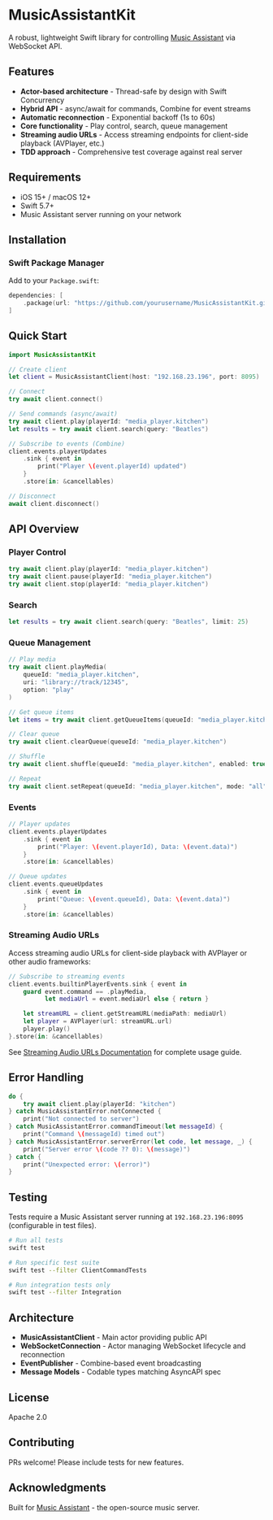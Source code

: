 # MusicAssistantKit

A robust, lightweight Swift library for controlling [Music Assistant](https://music-assistant.io) via WebSocket API.

## Features

- **Actor-based architecture** - Thread-safe by design with Swift Concurrency
- **Hybrid API** - async/await for commands, Combine for event streams
- **Automatic reconnection** - Exponential backoff (1s to 60s)
- **Core functionality** - Play control, search, queue management
- **Streaming audio URLs** - Access streaming endpoints for client-side playback (AVPlayer, etc.)
- **TDD approach** - Comprehensive test coverage against real server

## Requirements

- iOS 15+ / macOS 12+
- Swift 5.7+
- Music Assistant server running on your network

## Installation

### Swift Package Manager

Add to your `Package.swift`:

```swift
dependencies: [
    .package(url: "https://github.com/yourusername/MusicAssistantKit.git", from: "1.0.0")
]
```

## Quick Start

```swift
import MusicAssistantKit

// Create client
let client = MusicAssistantClient(host: "192.168.23.196", port: 8095)

// Connect
try await client.connect()

// Send commands (async/await)
try await client.play(playerId: "media_player.kitchen")
let results = try await client.search(query: "Beatles")

// Subscribe to events (Combine)
client.events.playerUpdates
    .sink { event in
        print("Player \(event.playerId) updated")
    }
    .store(in: &cancellables)

// Disconnect
await client.disconnect()
```

## API Overview

### Player Control

```swift
try await client.play(playerId: "media_player.kitchen")
try await client.pause(playerId: "media_player.kitchen")
try await client.stop(playerId: "media_player.kitchen")
```

### Search

```swift
let results = try await client.search(query: "Beatles", limit: 25)
```

### Queue Management

```swift
// Play media
try await client.playMedia(
    queueId: "media_player.kitchen",
    uri: "library://track/12345",
    option: "play"
)

// Get queue items
let items = try await client.getQueueItems(queueId: "media_player.kitchen")

// Clear queue
try await client.clearQueue(queueId: "media_player.kitchen")

// Shuffle
try await client.shuffle(queueId: "media_player.kitchen", enabled: true)

// Repeat
try await client.setRepeat(queueId: "media_player.kitchen", mode: "all")
```

### Events

```swift
// Player updates
client.events.playerUpdates
    .sink { event in
        print("Player: \(event.playerId), Data: \(event.data)")
    }
    .store(in: &cancellables)

// Queue updates
client.events.queueUpdates
    .sink { event in
        print("Queue: \(event.queueId), Data: \(event.data)")
    }
    .store(in: &cancellables)
```

### Streaming Audio URLs

Access streaming audio URLs for client-side playback with AVPlayer or other audio frameworks:

```swift
// Subscribe to streaming events
client.events.builtinPlayerEvents.sink { event in
    guard event.command == .playMedia,
          let mediaUrl = event.mediaUrl else { return }

    let streamURL = client.getStreamURL(mediaPath: mediaUrl)
    let player = AVPlayer(url: streamURL.url)
    player.play()
}.store(in: &cancellables)
```

See [Streaming Audio URLs Documentation](docs/streaming-audio-urls.md) for complete usage guide.

## Error Handling

```swift
do {
    try await client.play(playerId: "kitchen")
} catch MusicAssistantError.notConnected {
    print("Not connected to server")
} catch MusicAssistantError.commandTimeout(let messageId) {
    print("Command \(messageId) timed out")
} catch MusicAssistantError.serverError(let code, let message, _) {
    print("Server error \(code ?? 0): \(message)")
} catch {
    print("Unexpected error: \(error)")
}
```

## Testing

Tests require a Music Assistant server running at `192.168.23.196:8095` (configurable in test files).

```bash
# Run all tests
swift test

# Run specific test suite
swift test --filter ClientCommandTests

# Run integration tests only
swift test --filter Integration
```

## Architecture

- **MusicAssistantClient** - Main actor providing public API
- **WebSocketConnection** - Actor managing WebSocket lifecycle and reconnection
- **EventPublisher** - Combine-based event broadcasting
- **Message Models** - Codable types matching AsyncAPI spec

## License

Apache 2.0

## Contributing

PRs welcome! Please include tests for new features.

## Acknowledgments

Built for [Music Assistant](https://music-assistant.io) - the open-source music server.
